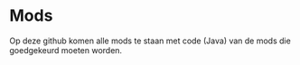 # Mods
Op deze github komen alle mods te staan met code (Java) van de mods die goedgekeurd moeten worden.
